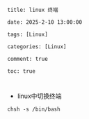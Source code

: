 ```
title: linux 终端

date: 2025-2-10 13:00:00

tags: [Linux]

categories: [Linux]

comment: true

toc: true
```

#

<!--more-->



- linux中切换终端

```shell
chsh -s /bin/bash
```

